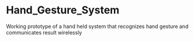 # Hand_Gesture_System
Working prototype of a hand held system that recognizes hand gesture and communicates result wirelessly
